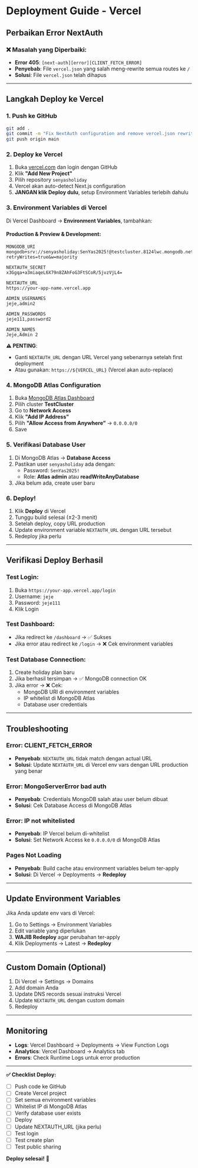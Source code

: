 # Deployment Guide - Vercel

## Perbaikan Error NextAuth

### ❌ Masalah yang Diperbaiki:
- **Error 405**: `[next-auth][error][CLIENT_FETCH_ERROR]` 
- **Penyebab**: File `vercel.json` yang salah meng-rewrite semua routes ke `/`
- **Solusi**: File `vercel.json` telah dihapus

---

## Langkah Deploy ke Vercel

### 1. Push ke GitHub
```bash
git add .
git commit -m "Fix NextAuth configuration and remove vercel.json rewrite"
git push origin main
```

### 2. Deploy ke Vercel
1. Buka [vercel.com](https://vercel.com) dan login dengan GitHub
2. Klik **"Add New Project"**
3. Pilih repository `senyasholiday`
4. Vercel akan auto-detect Next.js configuration
5. **JANGAN klik Deploy dulu**, setup Environment Variables terlebih dahulu

### 3. Environment Variables di Vercel
Di Vercel Dashboard → **Environment Variables**, tambahkan:

#### Production & Preview & Development:
```
MONGODB_URI
mongodb+srv://senyasholiday:SenYas2025!@testcluster.8124lwc.mongodb.net/senyasholiday?retryWrites=true&w=majority

NEXTAUTH_SECRET
x3Ggqa+a3miaqeL6X79n8ZAhFoG3FtSCoR/5jvzVjL4=

NEXTAUTH_URL
https://your-app-name.vercel.app

ADMIN_USERNAMES
jeje,admin2

ADMIN_PASSWORDS
jeje111,password2

ADMIN_NAMES
Jeje,Admin 2
```

**⚠️ PENTING**: 
- Ganti `NEXTAUTH_URL` dengan URL Vercel yang sebenarnya setelah first deployment
- Atau gunakan: `https://${VERCEL_URL}` (Vercel akan auto-replace)

### 4. MongoDB Atlas Configuration
1. Buka [MongoDB Atlas Dashboard](https://cloud.mongodb.com)
2. Pilih cluster **TestCluster**
3. Go to **Network Access**
4. Klik **"Add IP Address"**
5. Pilih **"Allow Access from Anywhere"** → `0.0.0.0/0`
6. Save

### 5. Verifikasi Database User
1. Di MongoDB Atlas → **Database Access**
2. Pastikan user `senyasholiday` ada dengan:
   - Password: `SenYas2025!`
   - Role: **Atlas admin** atau **readWriteAnyDatabase**
3. Jika belum ada, create user baru

### 6. Deploy!
1. Klik **Deploy** di Vercel
2. Tunggu build selesai (±2-3 menit)
3. Setelah deploy, copy URL production
4. Update environment variable `NEXTAUTH_URL` dengan URL tersebut
5. Redeploy jika perlu

---

## Verifikasi Deploy Berhasil

### Test Login:
1. Buka `https://your-app.vercel.app/login`
2. Username: `jeje`
3. Password: `jeje111`
4. Klik Login

### Test Dashboard:
- Jika redirect ke `/dashboard` → ✅ Sukses
- Jika error atau redirect ke `/login` → ❌ Cek environment variables

### Test Database Connection:
1. Create holiday plan baru
2. Jika berhasil tersimpan → ✅ MongoDB connection OK
3. Jika error → ❌ Cek:
   - MongoDB URI di environment variables
   - IP whitelist di MongoDB Atlas
   - Database user credentials

---

## Troubleshooting

### Error: CLIENT_FETCH_ERROR
- **Penyebab**: `NEXTAUTH_URL` tidak match dengan actual URL
- **Solusi**: Update `NEXTAUTH_URL` di Vercel env vars dengan URL production yang benar

### Error: MongoServerError bad auth
- **Penyebab**: Credentials MongoDB salah atau user belum dibuat
- **Solusi**: Cek Database Access di MongoDB Atlas

### Error: IP not whitelisted
- **Penyebab**: IP Vercel belum di-whitelist
- **Solusi**: Set Network Access ke `0.0.0.0/0` di MongoDB Atlas

### Pages Not Loading
- **Penyebab**: Build cache atau environment variables belum ter-apply
- **Solusi**: Di Vercel → Deployments → **Redeploy**

---

## Update Environment Variables
Jika Anda update env vars di Vercel:
1. Go to Settings → Environment Variables
2. Edit variable yang diperlukan
3. **WAJIB Redeploy** agar perubahan ter-apply
4. Klik Deployments → Latest → **Redeploy**

---

## Custom Domain (Optional)
1. Di Vercel → Settings → Domains
2. Add domain Anda
3. Update DNS records sesuai instruksi Vercel
4. Update `NEXTAUTH_URL` dengan custom domain
5. Redeploy

---

## Monitoring
- **Logs**: Vercel Dashboard → Deployments → View Function Logs
- **Analytics**: Vercel Dashboard → Analytics tab
- **Errors**: Check Runtime Logs untuk error production

---

**✅ Checklist Deploy:**
- [ ] Push code ke GitHub
- [ ] Create Vercel project
- [ ] Set semua environment variables
- [ ] Whitelist IP di MongoDB Atlas  
- [ ] Verify database user exists
- [ ] Deploy
- [ ] Update NEXTAUTH_URL (jika perlu)
- [ ] Test login
- [ ] Test create plan
- [ ] Test public sharing

**Deploy selesai!** 🚀
